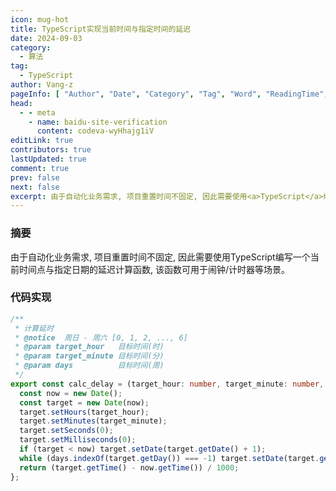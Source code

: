 ```yaml
---
icon: mug-hot
title: TypeScript实现当前时间与指定时间的延迟
date: 2024-09-03
category:
  - 算法
tag:
  - TypeScript
author: Vang-z
pageInfo: [ "Author", "Date", "Category", "Tag", "Word", "ReadingTime", "PageView" ]
head:
  - - meta
    - name: baidu-site-verification
      content: codeva-wyHhajg1iV
editLink: true
contributors: true
lastUpdated: true
comment: true
prev: false
next: false
excerpt: 由于自动化业务需求, 项目重置时间不固定, 因此需要使用<a>TypeScript</a>编写一个当前时间点与指定日期的延迟计算函数, 该函数可用于闹钟/计时器等场景。
---
```


### 摘要

由于自动化业务需求, 项目重置时间不固定, 因此需要使用<a>TypeScript</a>编写一个当前时间点与指定日期的延迟计算函数, 该函数可用于闹钟/计时器等场景。


### 代码实现

```typescript
/**
 * 计算延时
 * @notice  周日 - 周六 [0, 1, 2, ..., 6]
 * @param target_hour   目标时间(时)
 * @param target_minute 目标时间(分)
 * @param days          目标时间(周)
 */
export const calc_delay = (target_hour: number, target_minute: number, days: number[]): number => {
  const now = new Date();
  const target = new Date(now);
  target.setHours(target_hour);
  target.setMinutes(target_minute);
  target.setSeconds(0);
  target.setMilliseconds(0);
  if (target < now) target.setDate(target.getDate() + 1);
  while (days.indexOf(target.getDay()) === -1) target.setDate(target.getDate() + 1);
  return (target.getTime() - now.getTime()) / 1000;
};

```

<Sponsor />

